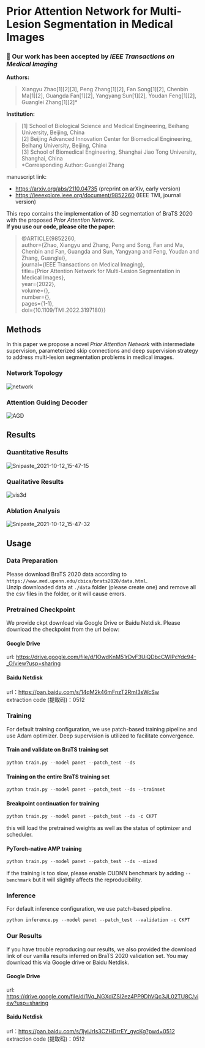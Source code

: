 # Prior Attention Network for Multi-Lesion Segmentation in Medical Images
### :tada: Our work has been accepted by *IEEE Transactions on Medical Imaging*  
**Authors:**  
> Xiangyu Zhao[1][2][3], Peng Zhang[1][2], Fan Song[1][2], Chenbin Ma[1][2], Guangda Fan[1][2], Yangyang Sun[1][2], Youdan Feng[1][2], Guanglei Zhang[1][2]*  

**Institution:**
> [1] School of Biological Science and Medical Engineering, Beihang University, Beijing, China  
> [2] Beijing Advanced Innovation Center for Biomedical Engineering, Beihang University, Beijing, China  
> [3] School of Biomedical Engineering, Shanghai Jiao Tong University, Shanghai, China  
> *Corresponding Author: Guanglei Zhang

manuscript link:  
- https://arxiv.org/abs/2110.04735 (preprint on arXiv, early version)  
- https://ieeexplore.ieee.org/document/9852260 (IEEE TMI, journal version)  

This repo contains the implementation of 3D segmentation of BraTS 2020 with the proposed *Prior Attention Network*.  
**If you use our code, please cite the paper:**  
> @ARTICLE{9852260,  
  author={Zhao, Xiangyu and Zhang, Peng and Song, Fan and Ma, Chenbin and Fan, Guangda and Sun, Yangyang and Feng, Youdan and Zhang, Guanglei},  
  journal={IEEE Transactions on Medical Imaging},   
  title={Prior Attention Network for Multi-Lesion Segmentation in Medical Images},   
  year={2022},  
  volume={},  
  number={},  
  pages={1-1},  
  doi={10.1109/TMI.2022.3197180}}  

## Methods
In this paper we propose a novel *Prior Attention Network* with intermediate supervision, parameterized skip connections and deep supervision strategy to address multi-lesion segmentation problems in medical images.  
### Network Topology
![network](https://user-images.githubusercontent.com/53631393/136913718-e94f7ba1-8444-4445-8682-692ff6a99a62.png)
### Attention Guiding Decoder
![AGD](https://user-images.githubusercontent.com/53631393/136913725-04e109d3-8081-49ca-948c-54e866692200.png)

## Results
### Quantitative Results
![Snipaste_2021-10-12_15-47-15](https://user-images.githubusercontent.com/53631393/136914282-3dd5a697-711b-4653-adb8-a6d2c98705f5.png)
### Qualitative Results
![vis3d](https://user-images.githubusercontent.com/53631393/136914543-023500b6-9a57-4f21-9f94-77961c7e9917.png)
### Ablation Analysis
![Snipaste_2021-10-12_15-47-32](https://user-images.githubusercontent.com/53631393/136914298-b76690c2-987d-4a3b-98da-9ab42f44ed10.png)

## Usage
### Data Preparation
Please download BraTS 2020 data according to `https://www.med.upenn.edu/cbica/brats2020/data.html`.  
Unzip downloaded data at `./data` folder (please create one) and remove all the csv files in the folder, or it will cause errors.

### Pretrained Checkpoint
We provide ckpt download via Google Drive or Baidu Netdisk. Please download the checkpoint from the url below:  
#### Google Drive
url: https://drive.google.com/file/d/1OwdKnM51rDvF3UiQDbcCWlPcYdc94-_O/view?usp=sharing
#### Baidu Netdisk
url：https://pan.baidu.com/s/14qM2k46mFnzT2RmI3sWcSw  
extraction code (提取码)：0512  

### Training
For default training configuration, we use patch-based training pipeline and use Adam optimizer. Deep supervision is utilized to facilitate convergence.
#### Train and validate on BraTS training set
```python
python train.py --model panet --patch_test --ds
```
#### Training on the entire BraTS training set
```python
python train.py --model panet --patch_test --ds --trainset
```
#### Breakpoint continuation for training
```python
python train.py --model panet --patch_test --ds -c CKPT
```
this will load the pretrained weights as well as the status of optimizer and scheduler.
#### PyTorch-native AMP training
```python
python train.py --model panet --patch_test --ds --mixed
```
if the training is too slow, please enable CUDNN benchmark by adding `--benchmark` but it will slightly affects the reproducibility.

### Inference
For default inference configuration, we use patch-based pipeline.
```python
python inference.py --model panet --patch_test --validation -c CKPT
```
### Our Results
If you have trouble reproducing our results, we also provided the download link of our vanilla results inferred on BraTS 2020 validation set. You may download this via Google drive or Baidu Netdisk.
#### Google Drive
url: https://drive.google.com/file/d/1Vq_NGXdiZSl2ez4PP9DhVQc3JL02TU8C/view?usp=sharing
#### Baidu Netdisk
url：https://pan.baidu.com/s/1jyiJrIs3CZHDrrEY_gycKg?pwd=0512  
extraction code (提取码)：0512 
